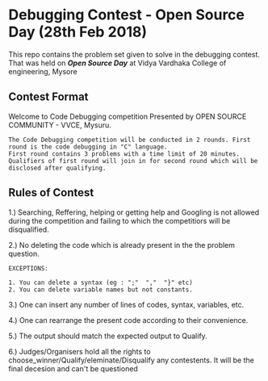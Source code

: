 # Debugging Contest - Open Source Day (28th Feb 2018) 
This repo contains the problem set given to solve in the debugging contest.
That was held on ***Open Source Day*** at Vidya Vardhaka College of engineering, Mysore

## Contest Format
Welcome to Code Debugging competition
	Presented by OPEN SOURCE COMMUNITY - VVCE, Mysuru.
	
	The Code Debugging competition will be conducted in 2 rounds. First round is the code debugging in "C" language.
	First round contains 3 problems with a time limit of 20 minutes.
	Qualifiers of first round will join in for second round which will be disclosed after qualifying. 
	
	
## Rules of Contest

1.) 	Searching, Reffering, helping or getting help and Googling is not allowed during the competition and failing to which the 		competitiors will be disqualified.

2.)	No deleting the code which is already present in the the problem question.
	
	EXCEPTIONS:
	
	1. You can delete a syntax (eg : ";"  ","  "}" etc) 
	2. You can delete variable names but not constants.

3.)	One can insert any number of lines of codes, syntax, variables, etc.

4.)	One can rearrange the present code according to their convenience.

5.)	The output should match the expected output to Qualify.	

6.)	Judges/Organisers hold all the rights to choose_winner/Qualify/eleminate/Disqualify any contestents. It will be the final decesion 		and can't be questioned
